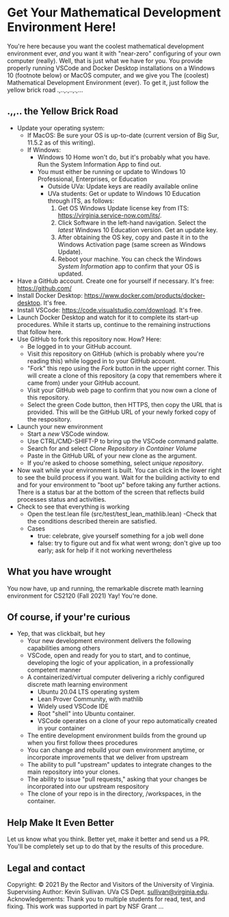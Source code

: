 # Get Your Mathematical Development Environment Here!

You're here because you want the coolest mathematical development environment ever, *and* you want it with "near-zero" configuring of your own computer (really). Well, that is just what we have for you. You provide properly running VSCode and Docker Desktop installations on a Windows 10 (footnote below) or MacOS computer, and we give you The (coolest) Mathematical Development Environment (ever). To get it, just follow the yellow brick road .,..,.,..,.,...

## .,,.. the Yellow Brick Road
- Update your operating system:
  - If MacOS: Be sure your OS is up-to-date (current version of Big Sur, 11.5.2 as of this writing).
  - If Windows: 
    - Windows 10 Home won't do, but it's probably what you have. Run the System Information App to find out.
    - You must either be running or update to Windows 10 Professional, Enterprises, or Education
      - Outside UVa:  Update keys are readily available online
      - UVa students: Get or update to Windows 10 Education through ITS, as follows:
        1. Get OS Windows Update license key from ITS: https://virginia.service-now.com/its/.  
        2. Click Software in the left-hand navigation. Select the *latest* Windows 10 Education version. Get an update key.
        3. After obtaining the OS key, copy and paste it in to the Windows Activation page (same screen as Windows Update).
        4. Reboot your machine. You can check the Windows *System Information* app to confirm that your OS is updated.
- Have a GitHub account. Create one for yourself if necessary. It's free: https://github.com/
- Install Docker Desktop: https://www.docker.com/products/docker-desktop. It's free.
- Install VSCode: https://code.visualstudio.com/download. It's free.
- Launch Docker Desktop and watch for it to complete its start-up procedures. While it starts up, continue to the remaining instructions that follow here. 
- Use GitHub to fork this repository now. How? Here:
  - Be logged in to your GitHub account.
  - Visit *this* repository on GitHub (which is probably where you're reading this) while logged in to your GitHub account.
  - "Fork" this repo using the *Fork* button in the upper right corner. This will create a clone of this repository (a copy that remembers where it came from) under your GitHub account. 
  -   Visit your GitHub web page to confirm that you now own a clone of this repository. 
  -   Select the green Code button, then HTTPS, then copy the URL that is provided. This will be the GitHub URL of your newly forked copy of the respository.
- Launch your new environment
  - Start a *new* VSCode window. 
  - Use CTRL/CMD-SHIFT-P to bring up the VSCode command palatte. 
  - Search for and select *Clone Repository in Container Volume*
  - Paste in the GitHub URL of your new clone as the argument.
  - If you're asked to choose something, select *unique repository*.
- Now wait while your environment is built. You can click in the lower right to see the build process if you want. Wait for the building activity to end and for your environment to "boot up" before taking any further actions. There is a status bar at the bottom of the screen that reflects build processes status and activities.
- Check to see that everything is working
  - Open the test.lean file (src/test/test_lean_mathlib.lean)
  -Check that the conditions described therein are satisfied.
  - Cases
    - true: celebrate, give yourself something for a job well done
    - false: try to figure out and fix what went wrong; don't give up too early; ask for help if it not working nevertheless

## What you have wrought

You now have, up and running, the remarkable discrete math learning environment for CS2120 (Fall 2021) Yay! You're done.

## Of course, if your're curious
- Yep, that was clickbait, but hey
  - Your new development environment delivers the following capabilities among others
  - VSCode, open and ready for you to start, and to continue, developing the logic of your application, in a professionally competent manner
  - A containerized/virtual computer delivering a richly configured discrete math learning environment
    - Ubuntu 20.04 LTS operating system
    - Lean Prover Community, with mathlib
    - Widely used VSCode IDE
    - Root "shell" into Ubuntu container.
    - VSCode operates on a clone of your repo automatically created in your container
  - The entire development environment builds from the ground up when you first follow thees procedures
  - You can change and rebuild your own environment anytime, or incorporate improvements that we deliver from upstream 
  - The ability to pull "upstream" updates to integrate changes to the main repository into your clones. 
  - The ability to issue "pull requests," asking that your changes be incorporated into our upstream respository 
  - The clone of your repo is in the directory, /workspaces, in the container. 

## Help Make It Even Better
Let us know what you think. Better yet, make it better and send us a PR. You'll be completely set up to do that by the results of this procedure. 


## Legal and contact
Copyright: © 2021 By the Rector and Visitors of the University of Virginia.
Supervising Author: Kevin Sullivan. UVa CS Dept. sullivan@virginia.edu. 
Acknowledgements: Thank you to multiple students for read, test, and fixing. This work was supported in part by NSF Grant ...



